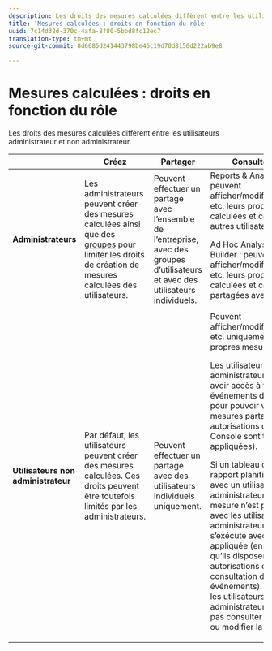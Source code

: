 ```yaml
---
description: Les droits des mesures calculées diffèrent entre les utilisateurs administrateur et non administrateur.
title: 'Mesures calculées : droits en fonction du rôle'
uuid: 7c14d32d-370c-4afa-8f80-5bbd8fc12ec7
translation-type: tm+mt
source-git-commit: 8d6685d241443798be46c19d70d8150d222ab9e8

---
```



# Mesures calculées : droits en fonction du rôle

Les droits des mesures calculées diffèrent entre les utilisateurs administrateur et non administrateur.

<table id="table_13F72FD90C964B86BD4B51E6F51ED292"> 
 <thead> 
  <tr> 
   <th colname="col1" class="entry"> </th> 
   <th colname="col02" class="entry"> Créez </th> 
   <th colname="col2" class="entry"> Partager </th> 
   <th colname="col3" class="entry"> Consulter/Gérer </th> 
   <th colname="col4" class="entry"> Approuver </th> 
   <th colname="col5" class="entry"> Appliquer </th> 
  </tr> 
 </thead>
 <tbody> 
  <tr> 
   <td colname="col1"> <b>Administrateurs</b> </td> 
   <td colname="col02"> Les administrateurs peuvent créer des mesures calculées ainsi que des <a href="https://docs.adobe.com/content/help/fr-FR/analytics/admin/user-product-management/user-groups/groups.html"  >groupes</a> pour limiter les droits de création de mesures calculées des utilisateurs. </td> 
   <td colname="col2"> Peuvent effectuer un partage avec l’ensemble de l’entreprise, avec des groupes d’utilisateurs et avec des utilisateurs individuels. </td> 
   <td colname="col3"> <span class="keyword"> Reports &amp; Analytics</span> : peuvent afficher/modifier/supprimer, etc. leurs propres mesures calculées et celles des autres utilisateurs. <p> <span class="keyword"> Ad Hoc Analysis</span> et <span class="keyword">Report Builder</span> : peuvent afficher/modifier/supprimer, etc. leurs propres mesures calculées et celles partagées avec eux. </p> </td> 
   <td colname="col4"> Peuvent approuver les mesures calculées comme étant canoniques. </td> 
   <td colname="col5"> Peuvent appliquer toute mesure calculée à l’échelle de l’entreprise. </td> 
  </tr> 
  <tr> 
   <td colname="col1"> <b>Utilisateurs non administrateur</b> </td> 
   <td colname="col02"> Par défaut, les utilisateurs peuvent créer des mesures calculées. Ces droits peuvent être toutefois limités par les administrateurs. </td> 
   <td colname="col2"> Peuvent effectuer un partage avec des utilisateurs individuels uniquement. </td> 
   <td colname="col3"> Peuvent afficher/modifier/supprimer, etc. uniquement leurs propres mesures calculées. <p>Les utilisateurs non administrateurs doivent avoir accès à tous les événements de composant pour pouvoir visualiser des mesures partagées (les autorisations de la Admin Console sont toujours appliquées). </p> <p>Si un tableau de bord ou un rapport planifié est partagé avec un utilisateur non administrateur et que la mesure n’est pas partagée avec les utilisateurs non administrateurs, le rapport s’exécute avec la mesure appliquée (en présumant qu’ils disposent des autorisations de consultation des événements). Néanmoins, les utilisateurs non administrateurs ne pourront pas consulter la définition ou modifier la mesure. </p> </td> 
   <td colname="col4"> Ne peuvent utiliser que les mesures calculées approuvées ; ne peuvent pas les marquer comme approuvées. </td> 
   <td colname="col5"> Peuvent appliquer leurs propres mesures calculées et les segments qui ont été partagés avec eux. </td> 
  </tr> 
 </tbody> 
</table>


